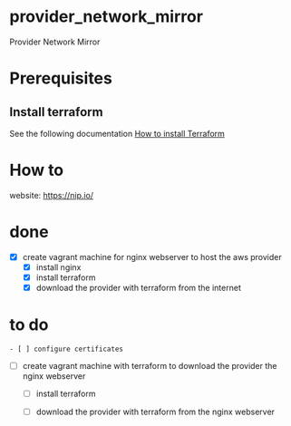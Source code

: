 # provider_network_mirror
Provider Network Mirror


# Prerequisites

## Install terraform  
See the following documentation [How to install Terraform](https://learn.hashicorp.com/tutorials/terraform/install-cli)

# How to

website: https://nip.io/

# done
- [x] create vagrant machine for nginx webserver to host the aws provider 
    - [x] install nginx
    - [x] install terraform
    - [x] download the provider with terraform from the internet

# to do

    - [ ] configure certificates
- [ ] create vagrant machine with terraform to download the provider the nginx webserver
    - [ ] install terraform
    - [ ] download the provider with terraform from the nginx webserver

